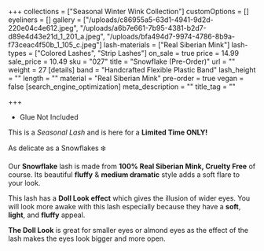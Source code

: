 +++
collections = ["Seasonal Winter Wink Collection"]
customOptions = []
eyeliners = []
gallery = ["/uploads/c86955a5-63d1-4941-9d2d-220e04c4e612.jpeg", "/uploads/a6b7e661-7b95-4381-b2d7-d89e4d43e21d_1_201_a.jpeg", "/uploads/bfa494d7-9974-4786-8b9a-f73ceac4f50b_1_105_c.jpeg"]
lash-materials = ["Real Siberian Mink"]
lash-types = ["Colored Lashes", "Strip Lashes"]
on_sale = true
price = 14.99
sale_price = 10.49
sku = "027"
title = "Snowflake (Pre-Order)"
url = ""
weight = 27
[details]
band = "Handcrafted Flexible Plastic Band"
lash_height = ""
length = ""
material = "Real Siberian Mink"
pre-order = true
vegan = false
[search_engine_optimization]
meta_description = ""
title_tag = ""

+++
* Glue Not Included

This is a _Seasonal Lash_ and is here for a **Limited Time ONLY!**

As delicate as a Snowflakes ❄️ 

Our **Snowflake** lash is made from **100% Real Siberian Mink, Cruelty Free** of course. Its beautiful **fluffy** & **medium dramatic** style adds a soft flare to your look.

This lash has a **Doll Look effect** which gives the illusion of wider eyes. You will look more awake with this lash especially because they have a **soft**, **light**, and **fluffy** appeal.

**The Doll Look** is great for smaller eyes or almond eyes as the effect of the lash makes the eyes look bigger and more open.
